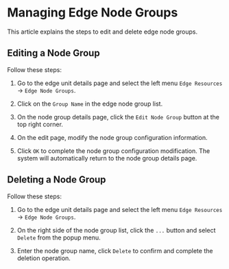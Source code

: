 # Managing Edge Node Groups

This article explains the steps to edit and delete edge node groups.

## Editing a Node Group

Follow these steps:

1. Go to the edge unit details page and select the left menu `Edge Resources` -> `Edge Node Groups`.

2. Click on the `Group Name` in the edge node group list.

3. On the node group details page, click the `Edit Node Group` button at the top right corner.


4. On the edit page, modify the node group configuration information.


5. Click `OK` to complete the node group configuration modification. The system will automatically return to the node group details page.

## Deleting a Node Group

Follow these steps:

1. Go to the edge unit details page and select the left menu `Edge Resources` -> `Edge Node Groups`.

2. On the right side of the node group list, click the `...` button and select `Delete` from the popup menu.

3. Enter the node group name, click `Delete` to confirm and complete the deletion operation.

